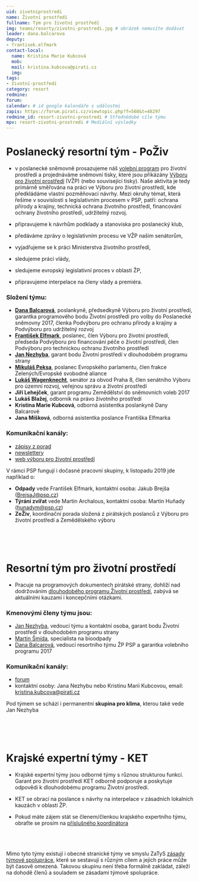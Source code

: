 ```yaml
---
uid: zivotniprostredi
name: Životní prostředí
fullname: Tým pro životní prostředí
img: teams/resorty/zivotni-prostredi.jpg # obrázek nemusíte dodávat
leader: dana.balcarova
deputy:
- frantisek.elfmark
contact-local:
  name: Kristina Marie Kubcová
  mob:
  mail: kristina.kubcova@pirati.cz
  img: 
tags:
- životní-prostředí
category: resort
redmine:
forum:
calendar: # id google kalendáře s událostmi
zapis: https://forum.pirati.cz/viewtopic.php?f=560&t=48297
redmine_id: resort-zivotni-prostredi # Střednědobé cíle týmu
mpv: resort-zivotni-prostredi # Mediální výsledky
---
```


# Poslanecký resortní tým - PoŽiv
* v poslanecké sněmovně prosazujeme náš [volební program](/program/psp2017/zivotni-prostredi/) pro životní prostředí a projednáváme sněmovní tisky, které jsou přikázány [Výboru pro životní prostředí](http://www.psp.cz/sqw/hp.sqw?k=4600) (VŽP) (nebo související tisky). Naše aktivita je tedy primárně směřována na práci ve Výboru pro životní prostředí, kde předkládáme vlastní pozměňovací návrhy. Mezi okruhy témat, která řešíme v souvislosti s legislativním procesem v PSP, patří: ochrana přírody a krajiny, technická ochrana životního prostředí, financování ochrany životního prostředí, udržitelný rozvoj.

* připravujeme k návrhům podklady a stanoviska pro poslanecký klub,

* předáváme zprávy o legislativním procesu ve VŽP našim senátorům,

* vyjadřujeme se k práci Ministerstva životního prostředí,

* sledujeme práci vlády,

* sledujeme evropský legislativní proces v oblasti ŽP,

* připravujeme interpelace na členy vlády a premiéra.


### Složení týmu:
* **[Dana Balcarová](/lide/dana-balcarova)**, poslankyně, předsedkyně Výboru pro životní prostředí, garantka programového bodu Životní prostředí pro volby do Poslanecké sněmovny 2017, členka Podvýboru pro ochranu přírody a krajiny a Podvýboru pro udržitelný rozvoj
* **[František Elfmark](/lide/frantisek-elfmark)**, poslanec, člen Výboru pro životní prostředí, předseda Podvýboru pro financování péče o životní prostředí, člen Podvýboru pro technickou ochranu životního prostředí
* **[Jan Nezhyba](/lide/jan-nezhyba)**, garant bodu Životní prostředí v dlouhodobém programu strany
* **[Mikuláš Peksa](/lide/mikulas-peksa)**, poslanec Evropského parlamentu, člen frakce Zelených/Evropské svobodné aliance
* **[Lukáš Wagenknecht](/lide/lukas-wagenknecht)**, senátor za obvod Praha 8, člen senátního Výboru pro územní rozvoj, veřejnou správu a životní prostředí
* **Jiří Lehejček**, garant programu Zemědělství do sněmovních voleb 2017
* **Lukáš Blažej**, odborník na právo životního prostředí
* **Kristina Marie Kubcová**, odborná asistentka poslankyně Dany Balcarové
* **Jana Míšková**, odborná asistentka poslance Františka Elfmarka

### Komunikační kanály: 

* [zápisy z porad](https://forum.pirati.cz/viewtopic.php?f=560&t=48297)
* [newslettery](https://nalodeni.pirati.cz/news/list/22/)
* [web výboru pro životní prostředí](http://www.psp.cz/sqw/hp.sqw?k=4600)


V rámci PSP fungují i dočasné pracovní skupiny, k listopadu 2019 jde například o:
* **Odpady** vede František Elfmark, kontaktní osoba: Jakub Brejša (BrejsaJ@psp.cz)
* **Týrání zvířat** vede Martin Archalous, kontaktní osoba: Martin Huňady (hunadym@psp.cz)
* **ZeŽiv**, koordinační porada složená z pirátských poslanců z Výboru pro životní prostředí a Zemědělského výboru

 <br> <br> <br>

# Resortní tým pro životní prostředí

* Pracuje na programových dokumentech pirátské strany, dohlíží nad dodržováním [dlouhodobého programu Životní prostředí](/program/dlouhodoby/zivotni-prostredi/), zabývá se aktuálními kauzami i koncepčními otázkami.


### Kmenovými členy týmu jsou:
* [Jan Nezhyba](/lide/jan-nezhyba/), vedoucí týmu a kontaktní osoba, garant bodu Životní prostředí v dlouhodobém programu strany
* [Martin Šmída](/lide/martin-smida/), specialista na bioodpady
* [Dana Balcarová](/lide/dana-balcarova/), vedoucí resortního týmu ŽP PSP a garantka volebního programu 2017

### Komunikační kanály: 
- [forum](https://forum.pirati.cz/viewforum.php?f=560) 
- kontaktní osoby: Jana Nezhybu nebo Kristinu Marii Kubcovou, email: kristina.kubcova@pirati.cz

Pod týmem se schází i permanentní **skupina pro klima**, kterou také vede Jan Nezhyba


 <br> <br> <br>
# Krajské expertní týmy - KET

* Krajské expertní týmy jsou odborné týmy s různou strukturou funkcí. Garant pro životní prostředí KET odborně podporuje a poskytuje odpovědi k dlouhodobému programu Životní prostředí. 

* KET se obrací na poslance s návrhy na interpelace v zásadních lokalních kauzách v oblasti ŽP.

* Pokud máte zájem stát se členem/členkou krajského expertního týmu, obraťte se prosím na [příslušného koordinátora](/regiony/)


<br> <br> <br>
Mimo tyto týmy existují i obecné stranické týmy ve smyslu ZaTyS [zásady týmové spolupráce](https://wiki.pirati.cz/rules/or_zatys), které se sestavují s různým cílem a jejich práce může být časově omezená. Takovou skupinu není třeba formálně zakládat, záleží na dohodě členů a souladem se zásadami týmové spolupráce. 
